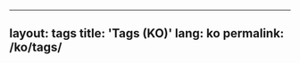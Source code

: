 <!-- ko/tags.md  버전 정보_202510171345 -->
---
layout: tags
title: 'Tags (KO)'
lang: ko
permalink: /ko/tags/
---
